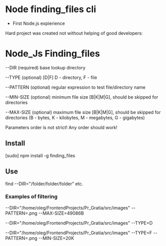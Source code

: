 # Node finding_files cli

- First Node.js expierience

Hard project was created not without helping of good developers:

<h1> Node_Js Finding_files </h1>

--DIR (required) base lookup directory

--TYPE (optional) [D|F] D - directory, F - file

--PATTERN (optional) regular expression to test file/directory name

--MIN-SIZE (optional) minimum file size [B|K|M|G], should be skipped for directories

--MAX-SIZE (optional) maximum file size [B|K|M|G], should be skipped for directories (B - bytes, K - kilobytes, M - megabytes, G - gigabytes)

Parameters order is not strict! Any order should work!

<h2>Install</h2>

[sudo] npm install -g finding_files

<h2>Use</h2>

find --DIR="/folder/folder/folder" etc.

<h3>Examples of filtering</h3>

--DIR="/home/oleg/FrontendProjects/Pr_Gratia/src/images"  --PATTERN=\.png  --MAX-SIZE=49086B

--DIR="/home/oleg/FrontendProjects/Pr_Gratia/src/images"  --TYPE=D

--DIR="/home/oleg/FrontendProjects/Pr_Gratia/src/images"  --TYPE=F --PATTERN=\.png  --MIN-SIZE=20K

